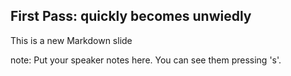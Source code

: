 ##  First Pass: quickly becomes unwiedly

This is a new Markdown slide

note:
    Put your speaker notes here.
    You can see them pressing 's'.
